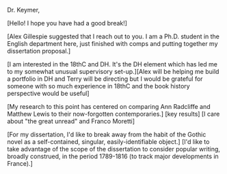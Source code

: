 Dr. Keymer,

[Hello! I hope you have had a good break!]

[Alex Gillespie suggested that I reach out to you. I am a Ph.D. student in the English department here, just finished with comps and putting together my dissertation proposal.]

[I am interested in the 18thC and DH. It's the DH element which has led me to my somewhat unusual supervisory set-up.][Alex will be helping me build a portfolio in DH and Terry will be directing but I would be grateful for someone with so much experience in 18thC and the book history perspective would be useful]

[My research to this point has centered on comparing Ann Radcliffe and Matthew Lewis to their now-forgotten contemporaries.] [key results] [I care about "the great unread" and Franco Moretti]

[For my dissertation, I'd like to break away from the habit of the Gothic novel as a self-contained, singular, easily-identifiable object.] [I'd like to take advantage of the scope of the dissertation to consider popular writing, broadly construed, in the period 1789-1816 (to track major developments in France).]